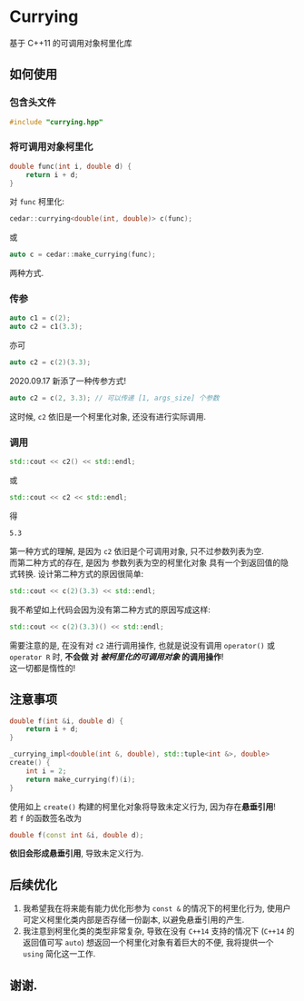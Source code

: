 # Currying
基于 C++11 的可调用对象柯里化库

## 如何使用

### 包含头文件
```cpp
#include "currying.hpp"
```

### 将可调用对象柯里化
```cpp
double func(int i, double d) {
    return i + d;
}
```
对 `func` 柯里化:
```cpp
cedar::currying<double(int, double)> c(func);
```
或
```cpp
auto c = cedar::make_currying(func);
```
两种方式.

### 传参
```cpp
auto c1 = c(2);
auto c2 = c1(3.3);
```
亦可
```cpp
auto c2 = c(2)(3.3);
```
2020.09.17 新添了一种传参方式!
```cpp
auto c2 = c(2, 3.3); // 可以传递 [1, args_size] 个参数
```
这时候, `c2` 依旧是一个柯里化对象, 还没有进行实际调用.

### 调用
```cpp
std::cout << c2() << std::endl;
```
或
```cpp
std::cout << c2 << std::endl;
```
得
```
5.3
```
第一种方式的理解, 是因为 `c2` 依旧是个可调用对象, 只不过参数列表为空.  
而第二种方式的存在, 是因为 参数列表为空的柯里化对象 具有一个到返回值的隐式转换.
设计第二种方式的原因很简单:
```cpp
std::cout << c(2)(3.3) << std::endl;
```
我不希望如上代码会因为没有第二种方式的原因写成这样:
```cpp
std::cout << c(2)(3.3)() << std::endl;
```
需要注意的是, 在没有对 `c2` 进行调用操作, 也就是说没有调用 `operator()` 或 `operator R` 时, **不会做 对 *被柯里化的可调用对象* 的调用操作**!  
这一切都是惰性的!

## 注意事项
```cpp
double f(int &i, double d) {
    return i + d;
}

_currying_impl<double(int &, double), std::tuple<int &>, double>
create() {
    int i = 2;
    return make_currying(f)(i);
}
```
使用如上 `create()` 构建的柯里化对象将导致未定义行为, 因为存在**悬垂引用**!  
若 `f` 的函数签名改为
```cpp
double f(const int &i, double d);
```
**依旧会形成悬垂引用**, 导致未定义行为.

## 后续优化
1. 我希望我在将来能有能力优化形参为 `const &` 的情况下的柯里化行为, 使用户可定义柯里化类内部是否存储一份副本, 以避免悬垂引用的产生.
2. 我注意到柯里化类的类型非常复杂, 导致在没有 `C++14` 支持的情况下 (`C++14` 的返回值可写 `auto`) 想返回一个柯里化对象有着巨大的不便, 我将提供一个 `using` 简化这一工作.

## 谢谢.